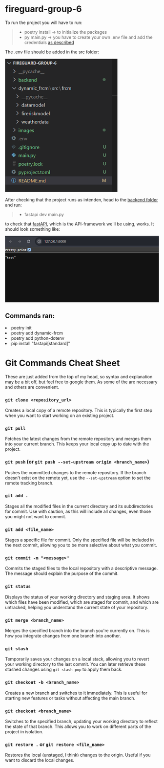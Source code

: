 # fireguard-group-6
To run the project you will have to run:
>- poetry install -> to initialize the packages
>- py main.py -> you have to create your own .env file and add the credentials <a href="https://pypi.org/project/dynamic-frcm/">as described</a>

The .env file should be added in the src folder:


![alt text](/images/folderstructure.png)

After checking that the project runs as intenden, head to the [backend folder](/backend/) and run:
> - fastapi dev main.py   

to check that <a href="https://fastapi.tiangolo.com/">fastAPI</a>, which is the API-framework we'll be using, works. It should look something like:


![alt text](images/image.png)


## Commands ran:
<li>poetry init</li>
<li>poetry add dynamic-frcm</li>
<li>poetry add python-dotenv</li>
<li>pip install "fastapi[standard]"</li>


# Git Commands Cheat Sheet
These are just added from the top of my head, so syntax and explanation may be a bit off, but feel free to google them. As some of the are necessary and others are convenient.

### `git clone <repository_url>`
Creates a local copy of a remote repository. This is typically the first step when you want to start working on an existing project.

### `git pull`
Fetches the latest changes from the remote repository and merges them into your current branch. This keeps your local copy up to date with the project.

### `git push` (or `git push --set-upstream origin <branch_name>`)
Pushes the committed changes to the remote repository. If the branch doesn't exist on the remote yet, use the `--set-upstream` option to set the remote tracking branch.

### `git add .`
Stages all the modified files in the current directory and its subdirectories for commit. Use with caution, as this will include all changes, even those you might not want to commit.

### `git add <file_name>`
Stages a specific file for commit. Only the specified file will be included in the next commit, allowing you to be more selective about what you commit.

### `git commit -m "<message>"`
Commits the staged files to the local repository with a descriptive message. The message should explain the purpose of the commit.

### `git status`
Displays the status of your working directory and staging area. It shows which files have been modified, which are staged for commit, and which are untracked, helping you understand the current state of your repository.

### `git merge <branch_name>`
Merges the specified branch into the branch you're currently on. This is how you integrate changes from one branch into another.

### `git stash`
Temporarily saves your changes on a local stack, allowing you to revert your working directory to the last commit. You can later retrieve these stashed changes using `git stash pop` to apply them back.

### `git checkout -b <branch_name>`
Creates a new branch and switches to it immediately. This is useful for starting new features or tasks without affecting the main branch.

### `git checkout <branch_name>`
Switches to the specified branch, updating your working directory to reflect the state of that branch. This allows you to work on different parts of the project in isolation.

### `git restore .` or `git restore <file_name>`
Restores the local (unstaged, I think) changes to the origin. Useful if you want to discard the local changes.
